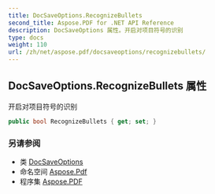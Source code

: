 ```yaml
---
title: DocSaveOptions.RecognizeBullets
second_title: Aspose.PDF for .NET API Reference
description: DocSaveOptions 属性。开启对项目符号的识别
type: docs
weight: 110
url: /zh/net/aspose.pdf/docsaveoptions/recognizebullets/
---
```

## DocSaveOptions.RecognizeBullets 属性

开启对项目符号的识别

```csharp
public bool RecognizeBullets { get; set; }
```

### 另请参阅

* 类 [DocSaveOptions](../)
* 命名空间 [Aspose.Pdf](../../../aspose.pdf/)
* 程序集 [Aspose.PDF](../../../)
